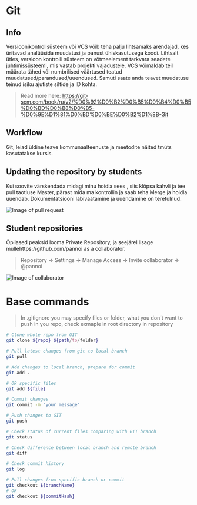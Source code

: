 # Git

## Info

Versioonikontrollsüsteem või VCS võib teha palju lihtsamaks arendajad, kes üritavad analüüsida muudatusi ja panust ühiskasutusega koodi. Lihtsalt ütles, versioon kontrolli süsteem on võtmeelement tarkvara seadete juhtimissüsteemi, mis vastab projekti vajadustele. VCS võimaldab teil määrata tähed või numbrilised väärtused teatud muudatused/parandused/uuendused. Samuti saate anda teavet muudatuse teinud isiku ajutiste siltide ja ID kohta.

> Read more here:
https://git-scm.com/book/ru/v2/%D0%92%D0%B2%D0%B5%D0%B4%D0%B5%D0%BD%D0%B8%D0%B5-%D0%9E%D1%81%D0%BD%D0%BE%D0%B2%D1%8B-Git

## Workflow

Git, leiad üldine teave kommunaalteenuste ja meetodite näited tmüts  kasutatakse kursis.

## Updating the repository by students

Kui soovite värskendada midagi minu hoidla sees   ,  siis  klõpsa        kahvli ja tee pull taotluse Master, pärast mida ma kontrollin ja saab teha Merge ja hoidla uuendab. Dokumentatsiooni läbivaatamine ja uuendamine on teretulnud.

![Image of pull request](https://github.com/pannoi/tpt/blob/master/git/images/pullRequest.png)

## Student repositories

Õpilased peaksid looma Private Repository, ja  seejärel lisage mullehttps://github.com/pannoi as a collaborator.

> Repository -> Settings -> Manage Access -> Invite collaborator -> @pannoi

![Image of collaborator](https://github.com/pannoi/tpt/blob/master/git/images/collaborators.PNG)

# Base commands

> In .gitignore you may specify files or folder, what you don't want to push in you repo, check exmaple in root directory in repository

```bash
# Clone whole repo from GIT 
git clone ${repo} ${path/to/folder}

# Pull latest changes from git to local branch
git pull

# Add changes to local branch, prepare for commit
git add .

# OR specific files
git add ${file}

# Commit changes
git commit -m "your message"

# Push changes to GIT 
git push

# Check status of current files comparing with GIT branch
git status

# Check difference between local branch and remote branch
git diff

# Check commit history 
git log

# Pull changes from specific branch or commit
git checkout ${branchName}
# OR
git checkout ${commitHash}
```
